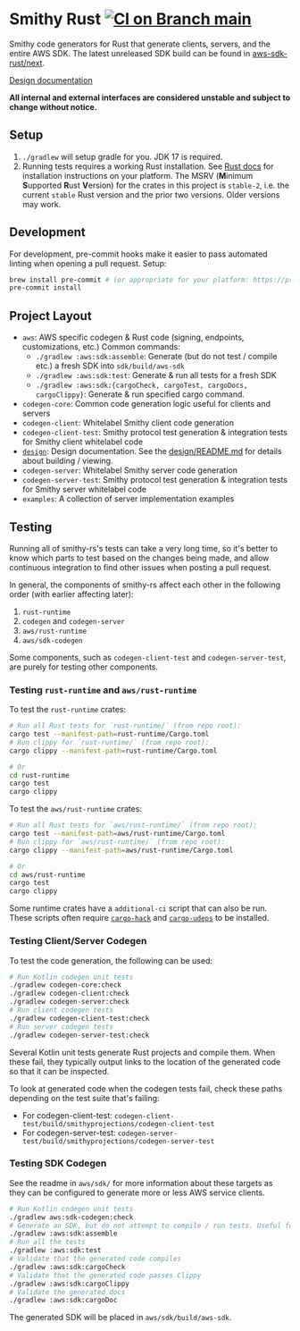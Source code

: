 Smithy Rust [![CI on Branch `main`](https://github.com/smithy-lang/smithy-rs/actions/workflows/ci-main.yml/badge.svg)](https://github.com/smithy-lang/smithy-rs/actions/workflows/ci-main.yml)
==================================================================================

Smithy code generators for Rust that generate clients, servers, and the entire AWS SDK.
The latest unreleased SDK build can be found in [aws-sdk-rust/next](https://github.com/awslabs/aws-sdk-rust/tree/next).

[Design documentation](https://awslabs.github.io/smithy-rs/design)

**All internal and external interfaces are considered unstable and subject to change without notice.**

Setup
-----

1. `./gradlew` will setup gradle for you. JDK 17 is required.
2. Running tests requires a working Rust installation. See [Rust docs](https://www.rust-lang.org/learn/get-started) for
installation instructions on your platform. The MSRV (**M**inimum **S**upported **R**ust **V**ersion) for the crates in this project is `stable-2`, i.e. the current `stable` Rust version and the prior two versions. Older versions may work.

Development
-----------

For development, pre-commit hooks make it easier to pass automated linting when opening a pull request. Setup:
```bash
brew install pre-commit # (or appropriate for your platform: https://pre-commit.com/)
pre-commit install
```

Project Layout
--------------

* `aws`: AWS specific codegen & Rust code (signing, endpoints, customizations, etc.)
  Common commands:
  * `./gradlew :aws:sdk:assemble`: Generate (but do not test / compile etc.) a fresh SDK into `sdk/build/aws-sdk`
  * `./gradlew :aws:sdk:test`: Generate & run all tests for a fresh SDK
  * `./gradlew :aws:sdk:{cargoCheck, cargoTest, cargoDocs, cargoClippy}`: Generate & run specified cargo command.
* `codegen-core`: Common code generation logic useful for clients and servers
* `codegen-client`: Whitelabel Smithy client code generation
* `codegen-client-test`: Smithy protocol test generation & integration tests for Smithy client whitelabel code
* [`design`](design): Design documentation. See the [design/README.md](design/README.md) for details about building / viewing.
* `codegen-server`: Whitelabel Smithy server code generation
* `codegen-server-test`: Smithy protocol test generation & integration tests for Smithy server whitelabel code
* `examples`: A collection of server implementation examples

Testing
-------

Running all of smithy-rs's tests can take a very long time, so it's better to know which parts
to test based on the changes being made, and allow continuous integration to find other issues
when posting a pull request.

In general, the components of smithy-rs affect each other in the following order (with earlier affecting later):

1. `rust-runtime`
2. `codegen` and `codegen-server`
3. `aws/rust-runtime`
4. `aws/sdk-codegen`

Some components, such as `codegen-client-test` and `codegen-server-test`, are purely for testing other components.

### Testing `rust-runtime` and `aws/rust-runtime`

To test the `rust-runtime` crates:

```bash
# Run all Rust tests for `rust-runtime/` (from repo root):
cargo test --manifest-path=rust-runtime/Cargo.toml
# Run clippy for `rust-runtime/` (from repo root):
cargo clippy --manifest-path=rust-runtime/Cargo.toml

# Or
cd rust-runtime
cargo test
cargo clippy
```

To test the `aws/rust-runtime` crates:

```bash
# Run all Rust tests for `aws/rust-runtime/` (from repo root):
cargo test --manifest-path=aws/rust-runtime/Cargo.toml
# Run clippy for `aws/rust-runtime/` (from repo root):
cargo clippy --manifest-path=aws/rust-runtime/Cargo.toml

# Or
cd aws/rust-runtime
cargo test
cargo clippy
```

Some runtime crates have a `additional-ci` script that can also be run. These scripts often require
[`cargo-hack`](https://github.com/taiki-e/cargo-hack) and [`cargo-udeps`](https://github.com/est31/cargo-udeps)
to be installed.

### Testing Client/Server Codegen

To test the code generation, the following can be used:

```bash
# Run Kotlin codegen unit tests
./gradlew codegen-core:check
./gradlew codegen-client:check
./gradlew codegen-server:check
# Run client codegen tests
./gradlew codegen-client-test:check
# Run server codegen tests
./gradlew codegen-server-test:check
```

Several Kotlin unit tests generate Rust projects and compile them. When these fail, they typically
output links to the location of the generated code so that it can be inspected.

To look at generated code when the codegen tests fail, check these paths depending on the test suite that's failing:
- For codegen-client-test: `codegen-client-test/build/smithyprojections/codegen-client-test`
- For codegen-server-test: `codegen-server-test/build/smithyprojections/codegen-server-test`

### Testing SDK Codegen

See the readme in `aws/sdk/` for more information about these targets as they can be configured
to generate more or less AWS service clients.

```bash
# Run Kotlin codegen unit tests
./gradlew aws:sdk-codegen:check
# Generate an SDK, but do not attempt to compile / run tests. Useful for inspecting generated code
./gradlew :aws:sdk:assemble
# Run all the tests
./gradlew :aws:sdk:test
# Validate that the generated code compiles
./gradlew :aws:sdk:cargoCheck
# Validate that the generated code passes Clippy
./gradlew :aws:sdk:cargoClippy
# Validate the generated docs
./gradlew :aws:sdk:cargoDoc
```

The generated SDK will be placed in `aws/sdk/build/aws-sdk`.
